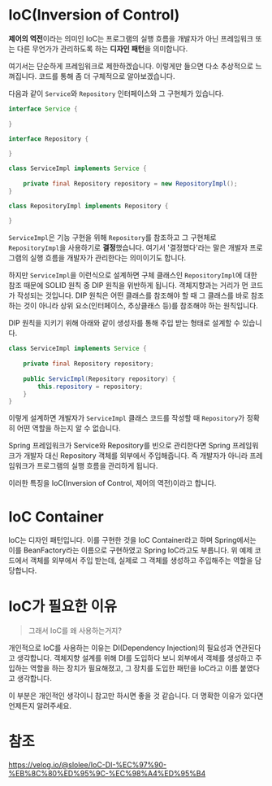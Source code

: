 # IoC(Inversion of Control)
**제어의 역전**이라는 의미인 IoC는 프로그램의 실행 흐름을 개발자가 아닌 
프레임워크 또는 다른 무언가가 관리하도록 하는 **디자인 패턴**을 의미합니다.

여기서는 단순하게 프레임워크로 제한하겠습니다.
이렇게만 들으면 다소 추상적으로 느껴집니다.
코드를 통해 좀 더 구체적으로 알아보겠습니다.

다음과 같이 `Service`와 `Repository` 인터페이스와 그 구현체가 있습니다.

```java
interface Service {
    
}

interface Repository {
    
}

class ServiceImpl implements Service {
    
    private final Repository repository = new RepositoryImpl();
}

class RepositoryImpl implements Repository {
    
}
```

`ServiceImpl`은 기능 구현을 위해 `Repository`를 참조하고 그 구현체로 `RepositoryImpl`을 사용하기로 **결정**했습니다.
여기서 '결정했다'라는 말은 개발자 프로그램의 실행 흐름을 개발자가 관리한다는 의미이기도 합니다.

하지만 `ServiceImpl`을 이런식으로 설계하면 구체 클래스인 `RepositoryImpl`에 대한 참조 때문에 SOLID 원칙 중
DIP 원칙을 위반하게 됩니다. 객체지향과는 거리가 먼 코드가 작성되는 것입니다.
DIP 원칙은 어떤 클래스를 참조해야 할 때 그 클래스를 바로 참조하는 것이 아니라 상위 요소(인터페이스, 추상클래스 등)를
참조해야 하는 원칙입니다.

DIP 원칙을 지키기 위해 아래와 같이 생성자를 통해 주입 받는 형태로 설계할 수 있습니다.

```java
class ServiceImpl implements Service {
    
    private final Repository repository;
    
    public ServicImpl(Repository repository) {
        this.repository = repository;
    }
}
```

이렇게 설계하면 개발자가 `ServiceImpl` 클래스 코드를 작성할 때 `Repository`가 정확히 어떤 역할을 하는지 알 수 없습니다.

Spring 프레임워크가 Service와 Repository를 빈으로 관리한다면
Spring 프레임워크가 개발자 대신 Repository 객체를 외부에서 주입해줍니다.
즉 개발자가 아니라 프레임워크가 프로그램의 실행 흐름을 관리하게 됩니다.

이러한 특징을 IoC(Inversion of Control, 제어의 역전)이라고 합니다.

# IoC Container
IoC는 디자인 패턴입니다. 이를 구현한 것을 IoC Container라고 하며 Spring에서는 이를 BeanFactory라는 이름으로 구현하였고
Spring IoC라고도 부릅니다.
위 예제 코드에서 객체를 외부에서 주입 받는데, 실제로 그 객체를 생성하고 주입해주는 역할을 담당합니다.

# IoC가 필요한 이유
> 그래서 IoC를 왜 사용하는거지?

개인적으로 IoC를 사용하는 이유는 DI(Dependency Injection)의 필요성과 연관된다고 생각합니다.
객체지향 설계를 위해 DI를 도입하다 보니 외부에서 객체를 생성하고 주입하는 역할을 하는 장치가 필요해졌고,
그 장치를 도입한 패턴을 IoC라고 이름 붙였다고 생각합니다. 

이 부분은 개인적인 생각이니 참고만 하시면 좋을 것 같습니다.
더 명확한 이유가 있다면 언제든지 알려주세요.

# 참조
https://velog.io/@slolee/IoC-DI-%EC%97%90-%EB%8C%80%ED%95%9C-%EC%98%A4%ED%95%B4
